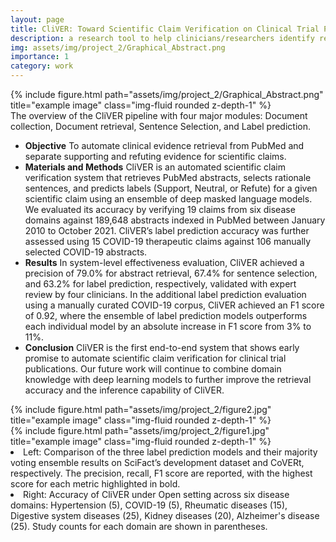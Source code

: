 ```yaml
---
layout: page
title: CliVER: Toward Scientific Claim Verification on Clinical Trial Publications 
description: a research tool to help clinicians/researchers identify relevant evidence in clinical trial studies and assess whether a clinical trial study provides evidence supporting or refuting a clinical claim
img: assets/img/project_2/Graphical_Abstract.png
importance: 1
category: work
---
```


<div class="row">
    <div class="col-sm mt-3 mt-md-0">
        {% include figure.html path="assets/img/project_2/Graphical_Abstract.png" title="example image" class="img-fluid rounded z-depth-1" %}
    </div>
</div>
<div class="caption">
    The overview of the CliVER pipeline with four major modules: Document collection, Document retrieval, Sentence Selection, and Label prediction.
</div>

- **Objective** To automate clinical evidence retrieval from PubMed and separate supporting and refuting evidence for scientific claims. 
- **Materials and Methods** CliVER is an automated scientific claim verification system that retrieves PubMed abstracts, selects rationale sentences, and predicts labels (Support, Neutral, or Refute) for a given scientific claim using an ensemble of deep masked language models. We evaluated its accuracy by verifying 19 claims from six disease domains against 189,648 abstracts indexed in PubMed between January 2010 to October 2021. CliVER’s label prediction accuracy was further assessed using 15 COVID-19 therapeutic claims against 106 manually selected COVID-19 abstracts.
- **Results** In system-level effectiveness evaluation, CliVER achieved a precision of 79.0% for abstract retrieval, 67.4% for sentence selection, and 63.2% for label prediction, respectively, validated with expert review by four clinicians. In the additional label prediction evaluation using a manually curated COVID-19 corpus, CliVER achieved an F1 score of 0.92, where the ensemble of label prediction models outperforms each individual model by an absolute increase in F1 score from 3% to 11%. 
- **Conclusion** CliVER is the first end-to-end system that shows early promise to automate scientific claim verification for clinical trial publications. Our future work will continue to combine domain knowledge with deep learning models to further improve the retrieval accuracy and the inference capability of CliVER.


<div class="row justify-content-sm-center">
    <div class="col-sm-8 mt-3 mt-md-0">
        {% include figure.html path="assets/img/project_2/figure2.jpg" title="example image" class="img-fluid rounded z-depth-1" %}
    </div>
    <div class="col-sm-4 mt-3 mt-md-0">
        {% include figure.html path="assets/img/project_2/figure1.jpg" title="example image" class="img-fluid rounded z-depth-1" %}
    </div>
</div>
<div class="caption">
    <li>Left: Comparison of the three label prediction models and their majority voting ensemble results on SciFact’s development dataset and CoVERt, respectively. The precision, recall, F1 score are reported, with the highest score for each metric highlighted in bold.</li>
    <li>Right: Accuracy of CliVER under Open setting across six disease domains: Hypertension (5), COVID-19 (5), Rheumatic diseases (15), Digestive system diseases (25), Kidney diseases (20), Alzheimer's disease (25). Study counts for each domain are shown in parentheses.</li>
</div>



